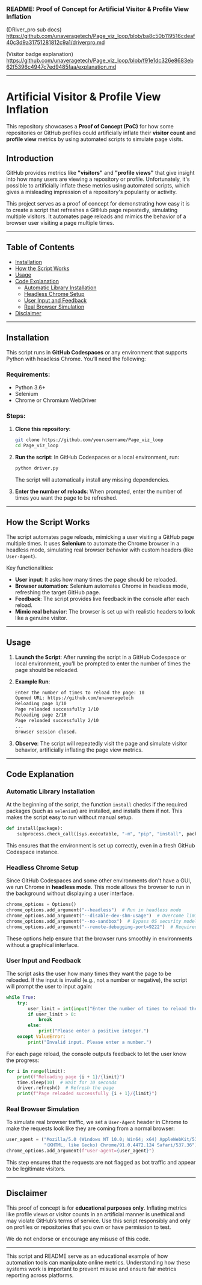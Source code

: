 ### README: Proof of Concept for Artificial Visitor & Profile View Inflation


(DRiver_pro sub docs)
https://github.com/unaveragetech/Page_viz_loop/blob/ba8c50b119516cdeaf40c3d9a31751281812c9a1/driverpro.md

(Visitor badge explanation)
https://github.com/unaveragetech/Page_viz_loop/blob/f91e1dc326e8683eb62f5396c4947c7ed9485faa/explanation.md

---

# **Artificial Visitor & Profile View Inflation**  
This repository showcases a **Proof of Concept (PoC)** for how some repositories or GitHub profiles could artificially inflate their **visitor count** and **profile view** metrics by using automated scripts to simulate page visits.

## **Introduction**

GitHub provides metrics like **"visitors"** and **"profile views"** that give insight into how many users are viewing a repository or profile. Unfortunately, it's possible to artificially inflate these metrics using automated scripts, which gives a misleading impression of a repository's popularity or activity.

This project serves as a proof of concept for demonstrating how easy it is to create a script that refreshes a GitHub page repeatedly, simulating multiple visitors. It automates page reloads and mimics the behavior of a browser user visiting a page multiple times.

---

## **Table of Contents**
- [Installation](#installation)
- [How the Script Works](#how-the-script-works)
- [Usage](#usage)
- [Code Explanation](#code-explanation)
  - [Automatic Library Installation](#automatic-library-installation)
  - [Headless Chrome Setup](#headless-chrome-setup)
  - [User Input and Feedback](#user-input-and-feedback)
  - [Real Browser Simulation](#real-browser-simulation)
- [Disclaimer](#disclaimer)

---

## **Installation**

This script runs in **GitHub Codespaces** or any environment that supports Python with headless Chrome. You’ll need the following:

### **Requirements:**
- Python 3.6+
- Selenium
- Chrome or Chromium WebDriver

### **Steps:**
1. **Clone this repository**:
    ```bash
    git clone https://github.com/yourusername/Page_viz_loop
    cd Page_viz_loop
    ```

2. **Run the script**:
    In GitHub Codespaces or a local environment, run:
    ```bash
    python driver.py
    ```
    The script will automatically install any missing dependencies.

3. **Enter the number of reloads**:
    When prompted, enter the number of times you want the page to be refreshed.

---

## **How the Script Works**

The script automates page reloads, mimicking a user visiting a GitHub page multiple times. It uses **Selenium** to automate the Chrome browser in a headless mode, simulating real browser behavior with custom headers (like `User-Agent`). 

Key functionalities:
- **User input**: It asks how many times the page should be reloaded.
- **Browser automation**: Selenium automates Chrome in headless mode, refreshing the target GitHub page.
- **Feedback**: The script provides live feedback in the console after each reload.
- **Mimic real behavior**: The browser is set up with realistic headers to look like a genuine visitor.

---

## **Usage**

1. **Launch the Script**:
   After running the script in a GitHub Codespace or local environment, you’ll be prompted to enter the number of times the page should be reloaded.

2. **Example Run**:
    ```bash
    Enter the number of times to reload the page: 10
    Opened URL: https://github.com/unaveragetech
    Reloading page 1/10
    Page reloaded successfully 1/10
    Reloading page 2/10
    Page reloaded successfully 2/10
    ...
    Browser session closed.
    ```

3. **Observe**:
   The script will repeatedly visit the page and simulate visitor behavior, artificially inflating the page view metrics.

---

## **Code Explanation**

### **Automatic Library Installation**

At the beginning of the script, the function `install` checks if the required packages (such as `selenium`) are installed, and installs them if not. This makes the script easy to run without manual setup.

```python
def install(package):
    subprocess.check_call([sys.executable, "-m", "pip", "install", package])
```

This ensures that the environment is set up correctly, even in a fresh GitHub Codespace instance.

### **Headless Chrome Setup**

Since GitHub Codespaces and some other environments don't have a GUI, we run Chrome in **headless mode**. This mode allows the browser to run in the background without displaying a user interface.

```python
chrome_options = Options()
chrome_options.add_argument("--headless")  # Run in headless mode
chrome_options.add_argument("--disable-dev-shm-usage")  # Overcome limited resources
chrome_options.add_argument("--no-sandbox")  # Bypass OS security model
chrome_options.add_argument("--remote-debugging-port=9222")  # Required for headless
```

These options help ensure that the browser runs smoothly in environments without a graphical interface.

### **User Input and Feedback**

The script asks the user how many times they want the page to be reloaded. If the input is invalid (e.g., not a number or negative), the script will prompt the user to input again:

```python
while True:
    try:
        user_limit = int(input("Enter the number of times to reload the page: "))
        if user_limit > 0:
            break
        else:
            print("Please enter a positive integer.")
    except ValueError:
        print("Invalid input. Please enter a number.")
```

For each page reload, the console outputs feedback to let the user know the progress:

```python
for i in range(limit):
    print(f"Reloading page {i + 1}/{limit}")
    time.sleep(10)  # Wait for 10 seconds
    driver.refresh()  # Refresh the page
    print(f"Page reloaded successfully {i + 1}/{limit}")
```

### **Real Browser Simulation**

To simulate real browser traffic, we set a `User-Agent` header in Chrome to make the requests look like they are coming from a normal browser:

```python
user_agent = ("Mozilla/5.0 (Windows NT 10.0; Win64; x64) AppleWebKit/537.36 "
              "(KHTML, like Gecko) Chrome/91.0.4472.124 Safari/537.36")
chrome_options.add_argument(f"user-agent={user_agent}")
```

This step ensures that the requests are not flagged as bot traffic and appear to be legitimate visitors.

---

## **Disclaimer**

This proof of concept is for **educational purposes only**. Inflating metrics like profile views or visitor counts in an artificial manner is unethical and may violate GitHub’s terms of service. Use this script responsibly and only on profiles or repositories that you own or have permission to test.

We do not endorse or encourage any misuse of this code.

---

This script and README serve as an educational example of how automation tools can manipulate online metrics. Understanding how these systems work is important to prevent misuse and ensure fair metrics reporting across platforms.
